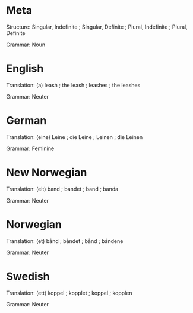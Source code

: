 Meta
====

Structure: Singular, Indefinite ; Singular, Definite ; Plural, Indefinite ; Plural, Definite

Grammar:   Noun



English
=======

Translation: (a) leash ; the leash ; leashes ; the leashes

Grammar:     Neuter



German
======

Translation: (eine) Leine ; die Leine ; Leinen ; die Leinen

Grammar:     Feminine



New Norwegian
=============

Translation: (eit) band ; bandet ; band ; banda

Grammar:     Neuter



Norwegian
=========

Translation: (et) bånd ; båndet ; bånd ; båndene

Grammar:     Neuter



Swedish
=======

Translation: (ett) koppel ; kopplet ; koppel ; kopplen

Grammar:     Neuter
